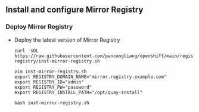 ## Install and configure Mirror Registry

### Deploy Mirror Registry

* Deploy the latest version of Mirror Registry
  ```
  curl -sOL https://raw.githubusercontent.com/pancongliang/openshift/main/registry/mirror-registry/inst-mirror-registry.sh

  vim inst-mirror-registry.sh
  export REGISTRY_DOMAIN_NAME="mirror.registry.example.com"
  export REGISTRY_ID="admin"
  export REGISTRY_PW="password"
  export REGISTRY_INSTALL_PATH="/opt/quay-install"
  
  bash inst-mirror-registry.sh
  ```

